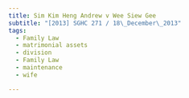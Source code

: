 ```yaml
---
title: Sim Kim Heng Andrew v Wee Siew Gee
subtitle: "[2013] SGHC 271 / 18\_December\_2013"
tags:
  - Family Law
  - matrimonial assets
  - division
  - Family Law
  - maintenance
  - wife

---
```



